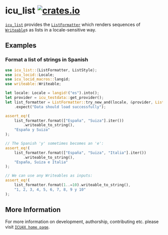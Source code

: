 # icu_list [![crates.io](https://img.shields.io/crates/v/icu_list)](https://crates.io/crates/icu_list)

[`icu_list`](crate) provides the [`ListFormatter`] which renders sequences of [`Writeable`](
writeable::Writeable)s as lists in a locale-sensitive way.

## Examples

### Format a list of strings in Spanish

```rust
use icu_list::{ListFormatter, ListStyle};
use icu_locid::Locale;
use icu_locid_macros::langid;
use writeable::Writeable;

let locale: Locale = langid!("es").into();
let provider = icu_testdata::get_provider();
let list_formatter = ListFormatter::try_new_and(locale, &provider, ListStyle::Wide)
    .expect("Data should load successfully");

assert_eq!(
    list_formatter.format(["España", "Suiza"].iter())
        .writeable_to_string(),
    "España y Suiza"
);

// The Spanish 'y' sometimes becomes an 'e':
assert_eq!(
    list_formatter.format(["España", "Suiza", "Italia"].iter())
        .writeable_to_string(),
    "España, Suiza e Italia"
);

// We can use any Writeables as inputs:
assert_eq!(
    list_formatter.format(1..=10).writeable_to_string(),
    "1, 2, 3, 4, 5, 6, 7, 8, 9 y 10"
);
```

[`ListFormatter`]: ListFormatter

## More Information

For more information on development, authorship, contributing etc. please visit [`ICU4X home page`](https://github.com/unicode-org/icu4x).
